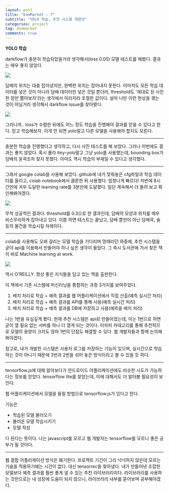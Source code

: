 ```yaml
---
layout: post
title: "DsmMarket - 7"
subtitle: "YOLO 학습, 추천 시스템 개편안"
categories: project
tag: dsmmarket
comments: true
---
```


**YOLO 학습**

darkflow가 충분히 학습되었을거라 생각해서(loss 0.05) 모델 테스트를 해봤다. 결과는 매우 좋지 않았다.

![](https://imgur.com/cXjCwWu.png)

담배의 위치는 대충 잡아냈지만, 완벽한 위치는 잡아내지 못한다. 이마저도 모든 학습 데이터를 넣은 것이 아니라 담배 데이터만 넣은 것일 뿐더러, threshold도 '제대로 된 사진 한 장만 뽑아보자'라는 생각에서 이리저리 조절한 값이다. 설마 나만 이런 현상을 겪는 것이 아닐거라 생각해서 darkflow issue를 찾아봤다.

![](https://imgur.com/4mJIX4C.png)

그러니까.. loss가 수렴한 뒤에도 어느 정도 학습을 진행해야 결과를 얻을 수 있다고 한다. 믿고 학습해보자. 이게 안 되면 yolo말고 다른 모델을 사용해야 할지도 모른다.

---

충분한 학습을 진행했다고 생각하고, 다시 사진 테스트를 해 보았다. 그러나 이번에도 결과는 좋지 않았다. 혹시 몰라 tiny-yolo말고 그냥 yolo를 사용했는데, bounding box가 담배의 윤곽조차 찾지 못했다. 아마도 역시 학습의 부재일 수 있다고 생각했다.

---

그래서 google colab을 사용해 보았다. github에 내가 맞춰놓은 cfg파일과 학습 데이터를 올리고, colab notebook에서 클론한 뒤 사용했다. 엄청나게 빠르다! 저번에 8시간만에 겨우 도달한 learning rate를 3분만에 도달했다. 일단 계속해서 더 돌려 보고 확인해봐야겠다.

![](https://imgur.com/t4Fkqim.png)

무척 성공적인 결과다. threshold를 0.3으로 한 결과인데, 담배의 모양과 위치를 매우 비스무리하게 잡아내고 있다. 이쯤 하면 테스트는 끝났고, 담배 뿐만이 아닌 담배곽, 술 등의 물건을 학습시킬 차례이다.

---

colab을 사용해도 오래 걸리는 모델 학습을 기다리며 멍때리던 와중에, 추천 시스템을 굳이 api를 이용해서 만들어야 하나 싶은 생각이 들었다. 그 즉시 도서관에 가서 찾은 책이 바로 Machine learning at work.

![](https://imgur.com/LSjUKgf.png)

역시 O'REILLY. 항상 좋은 지식들을 담고 있는 책을 출판한다.

이 책에서 기존 시스템에 머신러닝을 통합하는 과정 3가지를 보여주었다. 

1. 배치 처리로 학습 + 예측 결과를 웹 어플리케이션에서 직접 산출(예측 실시간 처리)
2. 배치 처리로 학습 + 예측 결과를 API를 통해 사용(예측 실시간 처리)
3. 배치 처리로 학습 + 예측 결과를 DB에 저장하고 사용(예측을 배치 처리)

나는 1번을 유심깊게 봤다. 현재 추천 시스템은 api로 만들어졌는데, 이는 1번으로 하면 굳이 열 필요 없는 서버를  하나 더 열게 되는 것이다. 어차피 카테고리를 통해 추천하므로 모델의 용량이 크지도 않아 1번의 단점도 해결할 수 있다. 웹 개발자들과 함께 논의해 봐야겠다.

참고로, 내가 개발한 시스템은 사용자 로그를 저장하는 기능이 있으며, 실시간으로 학습하는 것이 아니기 때문에 3번과 2번을 섞어 놓은 방식이라고 볼 수 있을 듯 하다.

---

tensorflow.js에 대해 알아보다가 안드로이드 어플리케이션에도 비슷한 시도가 가능하다는 정보를 얻었다. tensorflow lite를 찾았는데, 이에 대해서도 더 알아볼 필요성이 보인다.

웹 어플리케이션에서 모델을 돌릴 방법으로 tensorflow.js가 있다고 한다. 

기능은

- 학습된 모델 불러오기
- 불러온 모델 학습시키기
- 모델 작성

다 된다는 뜻이다. 나는 javascript를 모르고 웹 개발자는 tensorflow를 모르니 좋은 공부가 될 것이다.

---

웹 결합 어플리케이션 방식은 폐기한다. 프로젝트 기간이 그리 넉넉하지 않은데 모르는 기술을 적용하기에는 시간이 없다. 대신 tensorrec을 찾아냈다. 내가 만들어낸 조잡한 모델보다 예측 결과를 훨씬 좋게 낼 수 있는 추천 라이브러리이다. 라이브러리를 사용하는 것만으로는 내 성장에 도움이 되지 않으니, 라이브러리 내부를 뜯어보며 공부해야겠다.